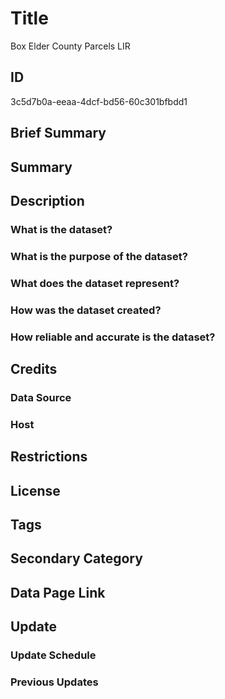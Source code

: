 # Title

Box Elder County Parcels LIR

## ID

3c5d7b0a-eeaa-4dcf-bd56-60c301bfbdd1

## Brief Summary

## Summary

## Description

### What is the dataset?

### What is the purpose of the dataset?

### What does the dataset represent?

### How was the dataset created?

### How reliable and accurate is the dataset?

## Credits

### Data Source

### Host

## Restrictions

## License

## Tags

## Secondary Category

## Data Page Link

## Update

### Update Schedule

### Previous Updates
